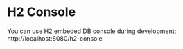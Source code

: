 # H2 Console
You can use H2 embeded DB console during development: http://localhost:8080/h2-console
